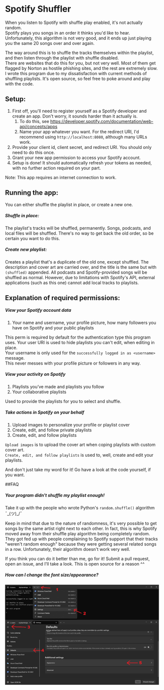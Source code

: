 # Spotify Shuffler
When you listen to Spotify with shuffle play enabled, it's not actually random.  
Spotify plays you songs in an order it thinks you'd like to hear. Unfortunately, this algorithm is not very good,
and it ends up just playing you the same 20 songs over and over again.

The way around this is to shuffle the tracks themselves within the playlist, and then listen through the playlist with shuffle disabled.  
There are websites that do this for you, but not very well. 
Most of them get flagged by Norton as hostile phishing sites, and the rest are extremely slow. 
I wrote this program due to my dissatisfaction with current methods of shuffling playlists. 
It's open source, so feel free to poke around and play with the code.


## Setup:
1) First off, you'll need to register yourself as a Spotify developer and create an app. Don't worry, it sounds harder than it actually is. 
   1) To do this, see https://developer.spotify.com/documentation/web-api/concepts/apps
   2) Name your app whatever you want. For the redirect URI, I'd recommend using `http://localhost:8080`, although many URLs work.
2) Provide your client id, client secret, and redirect URI. You should only need to do this once.
3) Grant your new app permission to access your Spotify account.
4) Setup is done! It should automatically refresh your tokens as needed, with no further action required on your part.

Note: This app requires an internet connection to work.


## Running the app:

You can either shuffle the playlist in place, or create a new one.  

##### Shuffle in place:
The playlist's tracks will be shuffled, permanently. Songs, podcasts, and local files will be shuffled.
There's no way to get back the old order, so be certain you want to do this. 

##### Create new playlist:
Creates a playlist that's a duplicate of the old one, except shuffled. 
The description and cover art are carried over, and the title is the same but with `(shuffled)` appended.
All podcasts and Spotify-provided songs will be shuffled as normal. However, due to limitations with Spotify's API,
external applications (such as this one) cannot add local tracks to playlists.



## Explanation of required permissions:
##### View your Spotify account data
1) Your name and username, your profile picture, how many followers you have on Spotify and your public playlists  

This perm is required by default for the authentication type this program uses. 
Your user URI is used to hide playlists you can't edit, when editing in place.  
Your username is only used for the `successfully logged in as <username>` message.  
This never messes with your profile picture or followers in any way.

##### View your activity on Spotify
1) Playlists you’ve made and playlists you follow   
2) Your collaborative playlists

Used to provide the playlists for you to select and shuffle.

##### Take actions in Spotify on your behalf
1) Upload images to personalize your profile or playlist cover
2) Create, edit, and follow private playlists
3) Create, edit, and follow playlists  

`Upload images` is to upload the cover art when coping playlists with custom cover art.  
`Create, edit, and follow playlists` is used to, well, create and edit your playlists.

And don't just take my word for it! Go have a look at the code yourself, if you want.

##FAQ

##### Your program didn't shuffle my playlist enough!
Take it up with the people who wrote Python's `random.shuffle()` algorithm ¯\_(ツ)_/¯   

Keep in mind that due to the nature of randomness, 
it's very possible to get songs by the same artist right next to each other. In fact, this is why Spotify moved away
from their shuffle play algorithm being completely random. They got fed up with people complaining to Spotify support that
their tracks "weren't random enough" because they were getting several related songs in a row. 
Unfortunately, their algorithm doesn't work very well.

If you think you can do it better than me, go for it! Submit a pull request, open an issue, and I'll take a look. 
This is open source for a reason ^^

[//]: # (##### I'm stuck on `authenticating in browser...`)

[//]: # (That's because you have an invalid)

##### How can I change the font size/appearance?

[//]: # (![CMD -> settings. Under profiles -> defaults -> appearance info]&#40;images/cmd.png&#41;)
<img src="images/cmd.png" alt="CMD -> settings. Under profiles -> defaults -> appearance info" width="700"/>